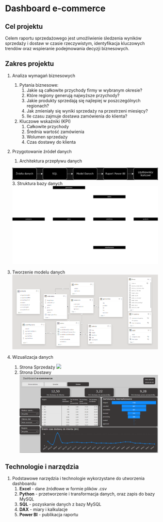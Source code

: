# Dashboard e-commerce

## Cel projektu

Celem raportu sprzedażowego jest umożliwienie śledzenia wyników sprzedaży i dostaw w czasie rzeczywistym, identyfikacja kluczowych trendów oraz wspieranie podejmowania decyzji biznesowych.

## Zakres projektu

1.  Analiza wymagań biznesowych
    1.  Pytania biznesowe:
        1.  Jakie są całkowite przychody firmy w wybranym okresie?
        2.  Które regiony generują najwyższe przychody?
        3.  Jakie produkty sprzedają się najlepiej w poszczególnych regionach?
        4.  Jak zmieniały się wyniki sprzedaży na przestrzeni miesięcy?
        5.  Ile czasu zajmuje dostawa zamówienia do klienta?
    2.  Kluczowe wskaźniki (KPI)
        1.  Całkowite przychody
        2.  Średnia wartość zamówienia
        3.  Wolumen sprzedaży
        4.  Czas dostawy do klienta
2.  Przygotowanie źródeł danych
    1.  Architektura przepływu danych
       
       ![](diagrams/architektura_przeplywu.png)
    3.  Struktura bazy danych
       ![](diagrams/struktura_db.png)
3.  Tworzenie modelu danych![](diagrams/model_danych.png)
4.  Wizualizacja danych
    1.  Strona Sprzedaży
       ![](diagrams/wizualizacje_sprzedaż.png)
    3.  Strona Dostawy
       ![](diagrams/wizualizacje_dostawa.png)

## Technologie i narzędzia

1.  Podstawowe narzędzia i technologie wykorzystane do utworzenia dashboardu
    1.  **Excel** \- dane źródłowe w formie plików .csv
    2.  **Python** \- przetworzenie i transformacja danych, oraz zapis do bazy MySQL
    3.  **SQL** \- pozyskanie danych z bazy MySQL
    4.  **DAX** \- miary i kalkulacje
    5.  **Power BI** - publikacja raportu
  
